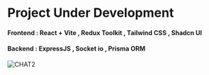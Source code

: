 # Project Under Development

#### **Frontend** : React + Vite , Redux Toolkit , Tailwind CSS , Shadcn UI
#### **Backend** : ExpressJS , Socket io , Prisma ORM


![CHAT2](https://github.com/MuhammadAli13562/Full-stack-Chat-App/assets/40227926/6710e293-e568-4f21-bfa4-11acc934f6af)
